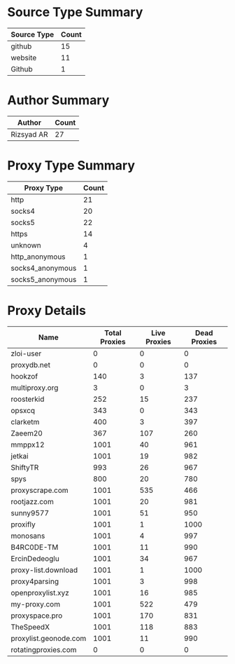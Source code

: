 # Source Type Summary

| Source Type | Count |
|-------------|-------|
| github | 15 |
| website | 11 |
| Github | 1 |


# Author Summary

| Author | Count |
|--------|-------|
| Rizsyad AR | 27 |


# Proxy Type Summary

| Proxy Type | Count |
|------------|-------|
| http | 21 |
| socks4 | 20 |
| socks5 | 22 |
| https | 14 |
| unknown | 4 |
| http_anonymous | 1 |
| socks4_anonymous | 1 |
| socks5_anonymous | 1 |


# Proxy Details

| Name | Total Proxies | Live Proxies | Dead Proxies |
|------|---------------|--------------|---------------|
| zloi-user | 0 | 0 | 0 |
| proxydb.net | 0 | 0 | 0 |
| hookzof | 140 | 3 | 137 |
| multiproxy.org | 3 | 0 | 3 |
| roosterkid | 252 | 15 | 237 |
| opsxcq | 343 | 0 | 343 |
| clarketm | 400 | 3 | 397 |
| Zaeem20 | 367 | 107 | 260 |
| mmppx12 | 1001 | 40 | 961 |
| jetkai | 1001 | 19 | 982 |
| ShiftyTR | 993 | 26 | 967 |
| spys | 800 | 20 | 780 |
| proxyscrape.com | 1001 | 535 | 466 |
| rootjazz.com | 1001 | 20 | 981 |
| sunny9577 | 1001 | 51 | 950 |
| proxifly | 1001 | 1 | 1000 |
| monosans | 1001 | 4 | 997 |
| B4RC0DE-TM | 1001 | 11 | 990 |
| ErcinDedeoglu | 1001 | 34 | 967 |
| proxy-list.download | 1001 | 1 | 1000 |
| proxy4parsing | 1001 | 3 | 998 |
| openproxylist.xyz | 1001 | 16 | 985 |
| my-proxy.com | 1001 | 522 | 479 |
| proxyspace.pro | 1001 | 170 | 831 |
| TheSpeedX | 1001 | 118 | 883 |
| proxylist.geonode.com | 1001 | 11 | 990 |
| rotatingproxies.com | 0 | 0 | 0 |
